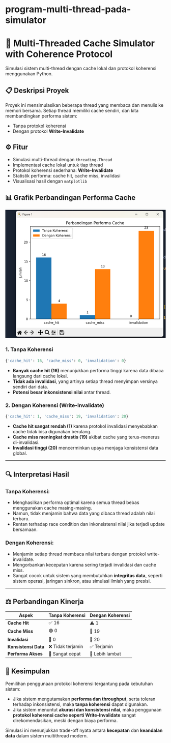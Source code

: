 # program-multi-thread-pada-simulator
# 🧵 Multi-Threaded Cache Simulator with Coherence Protocol

Simulasi sistem multi-thread dengan cache lokal dan protokol koherensi menggunakan Python.

## 📋 Deskripsi Proyek

Proyek ini mensimulasikan beberapa thread yang membaca dan menulis ke memori bersama. Setiap thread memiliki cache sendiri, dan kita membandingkan performa sistem:

- Tanpa protokol koherensi
- Dengan protokol **Write-Invalidate**

## ⚙️ Fitur

- Simulasi multi-thread dengan `threading.Thread`
- Implementasi cache lokal untuk tiap thread
- Protokol koherensi sederhana: **Write-Invalidate**
- Statistik performa: cache hit, cache miss, invalidasi
- Visualisasi hasil dengan `matplotlib`

## 📊 Grafik Perbandingan Performa Cache

![Perbandingan Performa Cache](./Screenshot%202025-05-10%20083043.png)

### 1. Tanpa Koherensi

```python
{'cache_hit': 16, 'cache_miss': 0, 'invalidation': 0}
```

* **Banyak cache hit (16)** menunjukkan performa tinggi karena data dibaca langsung dari cache lokal.
* **Tidak ada invalidasi**, yang artinya setiap thread menyimpan versinya sendiri dari data.
* **Potensi besar inkonsistensi nilai** antar thread.

### 2. Dengan Koherensi (Write-Invalidate)

```python
{'cache_hit': 1, 'cache_miss': 19, 'invalidation': 20}
```

* **Cache hit sangat rendah (1)** karena protokol invalidasi menyebabkan cache tidak bisa digunakan berulang.
* **Cache miss meningkat drastis (19)** akibat cache yang terus-menerus di-invalidasi.
* **Invalidasi tinggi (20)** mencerminkan upaya menjaga konsistensi data global.

---

## 🔍 Interpretasi Hasil
### Tanpa Koherensi:

* Menghasilkan performa optimal karena semua thread bebas menggunakan cache masing-masing.
* Namun, tidak menjamin bahwa data yang dibaca thread adalah nilai terbaru.
* Rentan terhadap race condition dan inkonsistensi nilai jika terjadi update bersamaan.

### Dengan Koherensi:

* Menjamin setiap thread membaca nilai terbaru dengan protokol write-invalidate.
* Mengorbankan kecepatan karena sering terjadi invalidasi dan cache miss.
* Sangat cocok untuk sistem yang membutuhkan **integritas data**, seperti sistem operasi, jaringan sinkron, atau simulasi ilmiah yang presisi.
---
## ⚖️ Perbandingan Kinerja

| Aspek                | Tanpa Koherensi  | Dengan Koherensi |
| -------------------- | ---------------- | ---------------- |
| **Cache Hit**        | ✅ 16             | ⚠️ 1             |
| **Cache Miss**       | 🟢 0             | 🔴 19            |
| **Invalidasi**       | 🚫 0             | 🔁 20            |
| **Konsistensi Data** | ❌ Tidak terjamin | ✅ Terjamin       |
| **Performa Akses**   | 🚀 Sangat cepat  | 🐢 Lebih lambat  |

## 📌 Kesimpulan

Pemilihan penggunaan protokol koherensi tergantung pada kebutuhan sistem:

* Jika sistem mengutamakan **performa dan throughput**, serta toleran terhadap inkonsistensi, maka **tanpa koherensi** dapat digunakan.
* Jika sistem menuntut **akurasi dan konsistensi nilai**, maka penggunaan **protokol koherensi cache seperti Write-Invalidate** sangat direkomendasikan, meski dengan biaya performa.

Simulasi ini menunjukkan trade-off nyata antara **kecepatan** dan **keandalan data** dalam sistem multithread modern.







